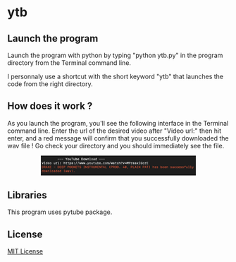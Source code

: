 # ytb

## Launch the program
Launch the program with python by typing "python ytb.py" in the program directory from the Terminal command line.

I personnaly use a shortcut with the short keyword "ytb" that launches the code from the right directory.

## How does it work ?
As you launch the program, you'll see the following interface in the Terminal command line. Enter the url of the desired video after "Video url:" then hit enter, and a red message will confirm that you successfully downloaded the wav file ! Go check your directory and you should immediately see the file.

<p align="center">
  <img src="img/download.png" width=70% height=70%>
</p>

## Libraries
This program uses pytube package.

## License
[MIT License](LICENSE)
